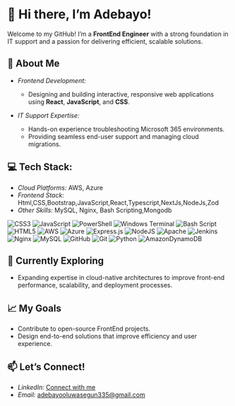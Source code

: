 # 👋 Hi there, I’m Adebayo!  

Welcome to my GitHub! I’m a **FrontEnd Engineer** with a strong foundation in IT support and a passion for delivering efficient, scalable solutions.

## 🚀 About Me  
- *Frontend Development:*  
   - Designing and building interactive, responsive web applications using **React**, **JavaScript**, and **CSS**.  

- *IT Support Expertise:*  
   - Hands-on experience troubleshooting Microsoft 365 environments.  
   - Providing seamless end-user support and managing cloud migrations.  

## 💻 Tech Stack:  
- *Cloud Platforms:* AWS, Azure  
- *Frontend Stack:* Html,CSS,Bootstrap,JavaScript,React,Typescript,NextJs,NodeJs,Zod  
- *Other Skills:* MySQL, Nginx, Bash Scripting,Mongodb  

![CSS3](https://img.shields.io/badge/css3-%231572B6.svg?style=for-the-badge&logo=css3&logoColor=white) ![JavaScript](https://img.shields.io/badge/javascript-%23323330.svg?style=for-the-badge&logo=javascript&logoColor=%23F7DF1E) ![PowerShell](https://img.shields.io/badge/PowerShell-%235391FE.svg?style=for-the-badge&logo=powershell&logoColor=white) ![Windows Terminal](https://img.shields.io/badge/Windows%20Terminal-%234D4D4D.svg?style=for-the-badge&logo=windows-terminal&logoColor=white) ![Bash Script](https://img.shields.io/badge/bash_script-%23121011.svg?style=for-the-badge&logo=gnu-bash&logoColor=white) ![HTML5](https://img.shields.io/badge/html5-%23E34F26.svg?style=for-the-badge&logo=html5&logoColor=white) ![AWS](https://img.shields.io/badge/AWS-%23FF9900.svg?style=for-the-badge&logo=amazon-aws&logoColor=white) ![Azure](https://img.shields.io/badge/azure-%230072C6.svg?style=for-the-badge&logo=microsoftazure&logoColor=white) ![Express.js](https://img.shields.io/badge/express.js-%23404d59.svg?style=for-the-badge&logo=express&logoColor=%2361DAFB) ![NodeJS](https://img.shields.io/badge/node.js-6DA55F?style=for-the-badge&logo=node.js&logoColor=white) ![Apache](https://img.shields.io/badge/apache-%23D42029.svg?style=for-the-badge&logo=apache&logoColor=white) ![Jenkins](https://img.shields.io/badge/jenkins-%232C5263.svg?style=for-the-badge&logo=jenkins&logoColor=white) ![Nginx](https://img.shields.io/badge/nginx-%23009639.svg?style=for-the-badge&logo=nginx&logoColor=white) ![MySQL](https://img.shields.io/badge/mysql-4479A1.svg?style=for-the-badge&logo=mysql&logoColor=white) ![GitHub](https://img.shields.io/badge/github-%23121011.svg?style=for-the-badge&logo=github&logoColor=white) ![Git](https://img.shields.io/badge/git-%23F05033.svg?style=for-the-badge&logo=git&logoColor=white) ![Python](https://img.shields.io/badge/python-3670A0?style=for-the-badge&logo=python&logoColor=ffdd54) ![AmazonDynamoDB](https://img.shields.io/badge/Amazon%20DynamoDB-4053D6?style=for-the-badge&logo=Amazon%20DynamoDB&logoColor=white)



## 🌱 Currently Exploring  
- Expanding expertise in cloud-native architectures to improve front-end performance, scalability, and deployment processes.

## 📈 My Goals  
- Contribute to open-source FrontEnd projects.  
- Design end-to-end solutions that improve efficiency and user experience.  

## 📫 Let’s Connect!  
- *LinkedIn:* [Connect with me](http//:www.linkedin.com/in/adebayooluwasegun)  
- *Email:*  adebayooluwasegun335@gmail.com
